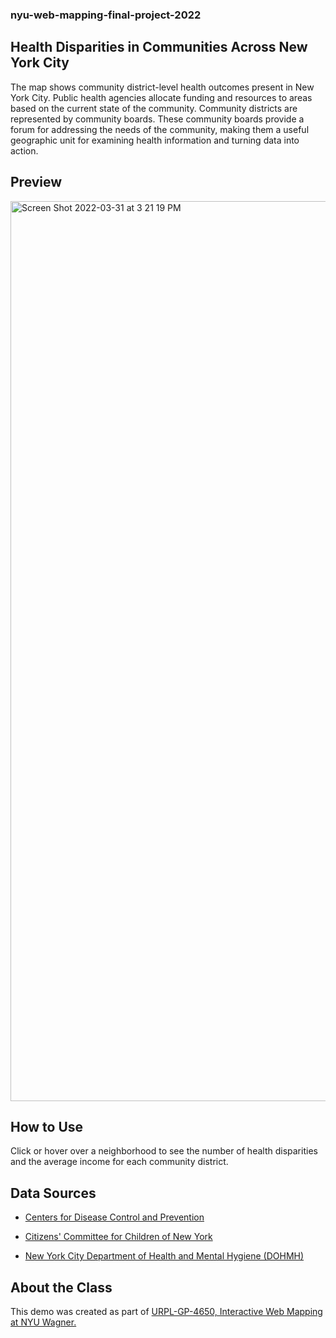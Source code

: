 ### nyu-web-mapping-final-project-2022
## Health Disparities in Communities Across New York City
The map shows community district-level health outcomes present in New York City. Public health agencies allocate funding and resources to areas based on the current state of the community.
Community districts are represented by community boards. These community boards provide a forum for addressing the needs of the community, making them a useful geographic unit for examining health information and turning data into action.

## Preview
<img width="1440" alt="Screen Shot 2022-03-31 at 3 21 19 PM" src="https://user-images.githubusercontent.com/98977715/161133592-22e5b96f-c779-4281-a423-cc5f036b2861.png">


## How to Use
Click or hover over a neighborhood to see the number of health disparities and the average income for each community district.

## Data Sources
- [Centers for Disease Control and Prevention](https://www.cdc.gov/pcd/issues/2020/19_0325a.htm#1)
  
- [Citizens' Committee for Children of New York](https://data.cccnewyork.org/data/table/66/median-incomes#66/107/62/a/a)
  
- [New York City Department of Health and Mental Hygiene (DOHMH)](https://www1.nyc.gov/site/doh/data/data-publications/profiles.page)

## About the Class
This demo was created as part of [URPL-GP-4650, Interactive Web Mapping at NYU Wagner.](https://wagner.nyu.edu/education/courses/advanced-gis-interactive-web-mapping-and-spatial-data-visualization)
